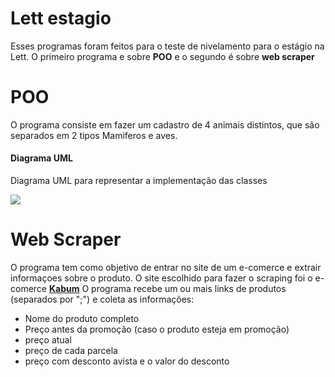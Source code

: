 # Lett estagio

Esses programas foram feitos para o teste de nivelamento para o estágio na Lett.
O primeiro programa e sobre **POO** e o segundo é sobre **web scraper**


# POO

O programa consiste em fazer um cadastro de 4 animais distintos, que são separados em 2 tipos Mamiferos e aves.

#### Diagrama UML 

Diagrama UML para representar a implementação das classes

![](https://lh3.googleusercontent.com/v9HIA0t1uA5YcUCBygjsBvAkJC3TSkHnwABmV4_vCYhe1uu9dGaMU1Br4vCUVaXtpQT_82-eAjY4ifG-jad9aLZFAZ0_dozUoEp5gX64S4Xqd3y2f3REwFgWvINpxXEdZKxKGg9s7bHPOfUSUdKxIHXdp-_kek7tJi0LzoAfpUr7warWM9LCoBVoMGf2Igp3r082xFo8i__7M0O8AKUUa5P8o2ZkB1pKL_7b5Mq2_PfNwqLytfnt4N879Hf409paNcV13AL3tJi5-H-NOgGSJAyjPGoPjylR9pNP5Bgy8PdPsKukIx6ys-ebdblmVX19nlv8g5D0J3VH7yQs8tHYgPSVomEkW8gz5fjwd6U85rIH0qPI8EHK_Ayxl98knKtHt4BVKc11tV_iKHwQQCmlscDvBnI0a1nO-NjUyFR6df7cFg6D8VyiLc-Pbw5sPcTVESdEEzY-_aLjmVJjTbIHgg5D5acItmo3-FiyVxAw5mTXbthmXnlsjEN1pSAVW8qO0zTs47LAtwZaike8d0_gzalQOBLedwP3pPPAWLfbWoIMcYULtT_nwFdo-JFPC5XHQw4NqYaoij-0lp7vCZpTjVM57BGmydEVNZq7jYCkdYL57NueH1huDGhykKoGoKIOZBTrm1E6YneUCpYYh-s6OEviosBYZuIIHt3MWQzOYGkjKmSq5JlElxWD7L8=w1247-h970-no?authuser=1)


# Web Scraper 
O programa tem como objetivo de entrar no site de um e-comerce e extrair informaçoes sobre o produto.
O site escolhido para fazer o scraping foi o e-comerce [**Kabum**](https://kabum.com.br/)
O programa recebe um ou mais links de produtos (separados por ";") e coleta as informações:
 - Nome do produto completo
 - Preço antes da promoção (caso o produto esteja em promoção)
 - preço atual 
 - preço de cada parcela
 - preço com desconto avista e o valor do desconto

